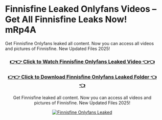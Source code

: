 # Finnisfine Leaked Onlyfans Videos – Get All Finnisfine Leaks Now! mRp4A

Get Finnisfine Onlyfans leaked all content. Now you can access all videos and pictures of Finnisfine. New Updated Files 2025!  
<div align="center">
  
### [👉👉 Click to Watch Finnisfine Onlyfans Leaked Video 👈👈](https://links2leaks.com/finnisfine)  
### [👉👉 Click to Download Finnisfine Onlyfans Leaked Folder 👈👈](https://links2leaks.com/finnisfine)  

Get Finnisfine leaked all content. Now you can access all videos and pictures of Finnisfine. New Updated Files 2025!  

[![Finnisfine Onlyfans Leaked](https://i.ibb.co/93hzkbrt/l2l.gif)](https://links2leaks.com/finnisfine)  

</div>
